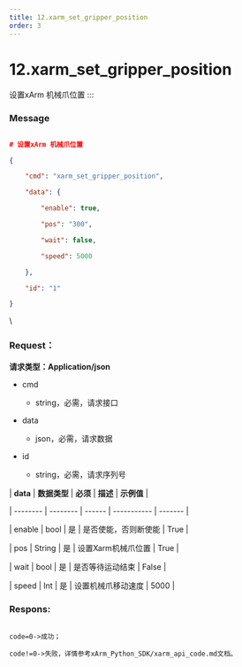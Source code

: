 ```yaml
---
title: 12.xarm_set_gripper_position
order: 3
---
```

# 12.xarm\_set\_gripper\_position






设置xArm 机械爪位置 :::



### **Message**



```json

# 设置xArm 机械爪位置

{

    "cmd": "xarm_set_gripper_position",

    "data": {

        "enable": true,

        "pos": "300",

        "wait": false,

        "speed": 5000

    },

    "id": "1"

}

```



\





### Request：



**请求类型：Application/json**



* cmd

  * string，必需，请求接口

* data

  * json，必需，请求数据

* id

  * string，必需，请求序列号



| **data** | **数据类型** | **必须** | **描述**      | **示例值** |

| -------- | -------- | ------ | ----------- | ------- |

| enable   | bool     | 是      | 是否使能，否则断使能  | True    |

| pos      | String   | 是      | 设置Xarm机械爪位置 | True    |

| wait     | bool     | 是      | 是否等待运动结束    | False   |

| speed    | Int      | 是      | 设置机械爪移动速度   | 5000    |







### Respons:



```

code=0->成功；

code!=0->失败，详情参考xArm_Python_SDK/xarm_api_code.md文档。

```
